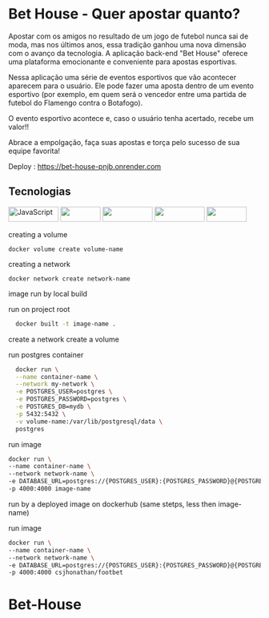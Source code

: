 
# Bet House - Quer apostar quanto?

Apostar com os amigos no resultado de um jogo de futebol nunca sai de moda, mas nos últimos anos, essa tradição ganhou uma nova dimensão com o avanço da tecnologia. A aplicação back-end "Bet House" oferece uma plataforma emocionante e conveniente para apostas esportivas.

Nessa aplicação uma série de eventos esportivos que vão acontecer aparecem para o usuário. Ele pode fazer uma aposta dentro de um evento esportivo (por exemplo, em quem será o vencedor entre uma partida de futebol do Flamengo contra o Botafogo).

O evento esportivo acontece e, caso o usuário tenha acertado, recebe um valor!!

Abrace a empolgação, faça suas apostas e torça pelo sucesso de sua equipe favorita!

Deploy : https://bet-house-pnjb.onrender.com



## Tecnologias
<p>
<img src="https://img.shields.io/badge/-Javascript-F7DF1E?logo=javascript&logoColor=white"  alt="JavaScript" width="100" height="30">
<img src="https://img.shields.io/badge/-Node-339933?logo=nodedotjs&logoColor=white" width="80" height="30">
<img src="https://img.shields.io/badge/-Typescript-3178C6?logo=typescript&logoColor=white" width="100" height="30">
<img src="https://img.shields.io/badge/-PostgreSQL-4169E1?logo=postgresql&logoColor=white" width="100" height="30">
<img src="https://img.shields.io/badge/-Prisma-2D3748?logo=prisma&logoColor=white" width="80" height="30">

</p>

creating a volume

```docker volume create volume-name ```

creating a network

```docker network create network-name```

image run by local build

run on project root

```bash
  docker built -t image-name .
```
create a network
create a volume

run postgres container

```bash
  docker run \
  --name container-name \
  --network my-network \
  -e POSTGRES_USER=postgres \
  -e POSTGRES_PASSWORD=postgres \
  -e POSTGRES_DB=mydb \
  -p 5432:5432 \
  -v volume-name:/var/lib/postgresql/data \
  postgres

```

run image

```bash
docker run \
--name container-name \
--network network-name \
-e DATABASE_URL=postgres://{POSTGRES_USER}:{POSTGRES_PASSWORD}@{POSTGRES_CONTAINER_NAME}:{POSTGRES_CONTAINER_PORT}/{POSTGRES_DB} \
-p 4000:4000 image-name

```

run by a deployed image on dockerhub
(same stetps, less then image-name)

run image

```bash
docker run \
--name container-name \
--network network-name \
-e DATABASE_URL=postgres://{POSTGRES_USER}:{POSTGRES_PASSWORD}@{POSTGRES_CONTAINER_NAME}:{POSTGRES_CONTAINER_PORT}/{POSTGRES_DB} \
-p 4000:4000 csjhonathan/footbet
```
# Bet-House
